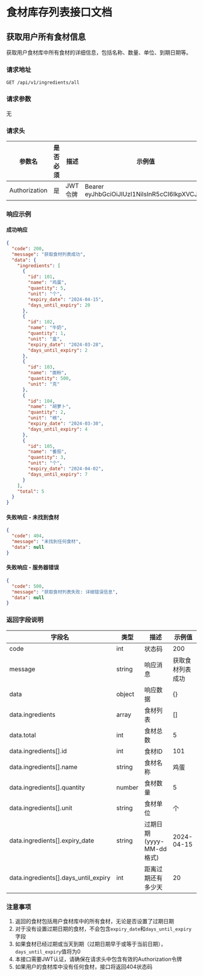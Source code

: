 # 食材库存列表接口文档

## 获取用户所有食材信息

获取用户食材库中所有食材的详细信息，包括名称、数量、单位、到期日期等。

### 请求地址

```
GET /api/v1/ingredients/all
```

### 请求参数

无

### 请求头

| 参数名 | 是否必须 | 描述 | 示例值 |
|-------|---------|------|-------|
| Authorization | 是 | JWT令牌 | Bearer eyJhbGciOiJIUzI1NiIsInR5cCI6IkpXVCJ9... |

### 响应示例

#### 成功响应

```json
{
  "code": 200,
  "message": "获取食材列表成功",
  "data": {
    "ingredients": [
      {
        "id": 101,
        "name": "鸡蛋",
        "quantity": 5,
        "unit": "个",
        "expiry_date": "2024-04-15",
        "days_until_expiry": 20
      },
      {
        "id": 102,
        "name": "牛奶",
        "quantity": 1,
        "unit": "盒",
        "expiry_date": "2024-03-28",
        "days_until_expiry": 2
      },
      {
        "id": 103,
        "name": "面粉",
        "quantity": 500,
        "unit": "克"
      },
      {
        "id": 104,
        "name": "胡萝卜",
        "quantity": 2,
        "unit": "根",
        "expiry_date": "2024-03-30",
        "days_until_expiry": 4
      },
      {
        "id": 105,
        "name": "番茄",
        "quantity": 3,
        "unit": "个",
        "expiry_date": "2024-04-02",
        "days_until_expiry": 7
      }
    ],
    "total": 5
  }
}
```

#### 失败响应 - 未找到食材

```json
{
  "code": 404,
  "message": "未找到任何食材",
  "data": null
}
```

#### 失败响应 - 服务器错误

```json
{
  "code": 500,
  "message": "获取食材列表失败: 详细错误信息",
  "data": null
}
```

### 返回字段说明

| 字段名 | 类型 | 描述 | 示例值 |
|-------|------|------|-------|
| code | int | 状态码 | 200 |
| message | string | 响应消息 | 获取食材列表成功 |
| data | object | 响应数据 | {} |
| data.ingredients | array | 食材列表 | [] |
| data.total | int | 食材总数 | 5 |
| data.ingredients[].id | int | 食材ID | 101 |
| data.ingredients[].name | string | 食材名称 | 鸡蛋 |
| data.ingredients[].quantity | number | 食材数量 | 5 |
| data.ingredients[].unit | string | 食材单位 | 个 |
| data.ingredients[].expiry_date | string | 过期日期(yyyy-MM-dd格式) | 2024-04-15 |
| data.ingredients[].days_until_expiry | int | 距离过期还有多少天 | 20 |

### 注意事项

1. 返回的食材包括用户食材库中的所有食材，无论是否设置了过期日期
2. 对于没有设置过期日期的食材，不会包含`expiry_date`和`days_until_expiry`字段
3. 如果食材已经过期或当天到期（过期日期早于或等于当前日期），`days_until_expiry`值将为0
4. 本接口需要JWT认证，请确保在请求头中包含有效的Authorization令牌
5. 如果用户的食材库中没有任何食材，接口将返回404状态码 